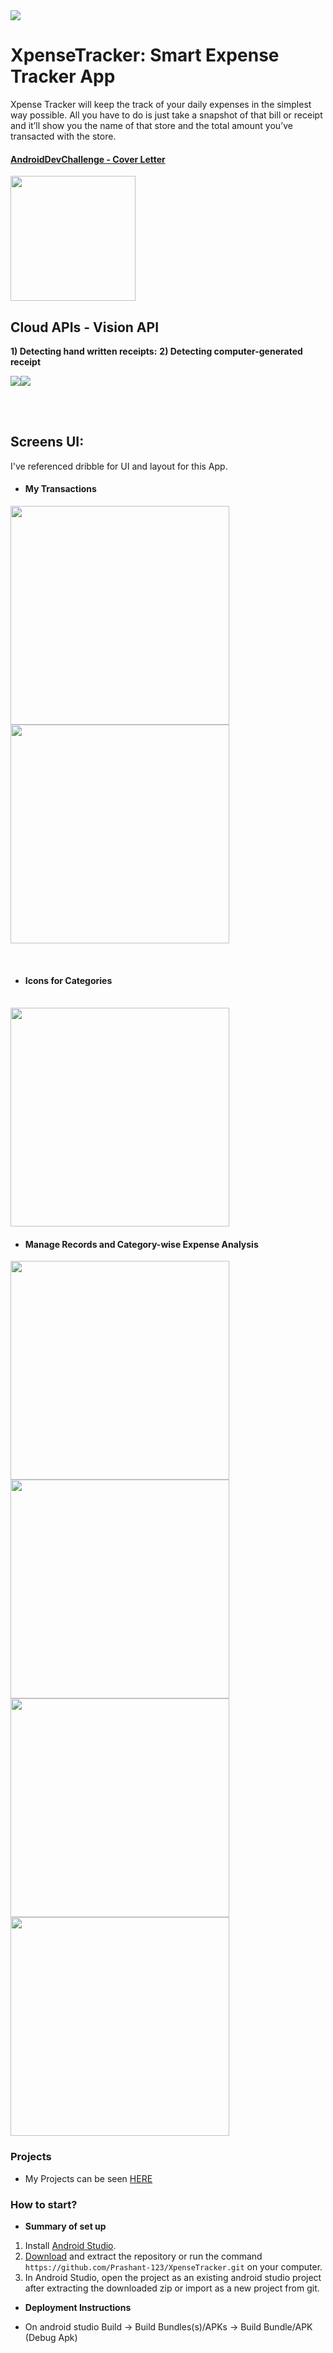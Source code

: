
<img src="https://raw.githubusercontent.com/Prashant-123/XpenseTracker/master/assets/icon.png">

# XpenseTracker: Smart Expense Tracker App
Xpense Tracker will keep the track of your daily expenses in the simplest way possible. All you have to   do is just take a snapshot of that bill or receipt and it’ll show you the name of that store and the total amount you’ve transacted with the store.

#### [AndroidDevChallenge - Cover Letter](https://docs.google.com/document/d/1FgvNBxSf2l6w2KPod8REvPa_vSA8OP9nIV5O8kZ_2UQ/edit?usp=sharing "AndroidDevChallenge - Cover Letter")

<img src="https://raw.githubusercontent.com/Prashant-123/XpenseTracker/master/assets/splash.jpg" width=200>

## Cloud APIs - Vision API
**1) Detecting hand written receipts:**   **2) Detecting computer-generated receipt**

<img src="https://raw.githubusercontent.com/Prashant-123/XpenseTracker/master/assets/computer-generated-receipt.png"><img src="https://raw.githubusercontent.com/Prashant-123/XpenseTracker/master/assets/vision-api-demo.png">

<br><br>

## Screens UI:
I've referenced dribble for UI and layout for this App.

- #### My Transactions

<img src="https://raw.githubusercontent.com/Prashant-123/XpenseTracker/master/assets/1.png" height=350> <img src="https://raw.githubusercontent.com/Prashant-123/XpenseTracker/master/assets/2.png" height=350> 


<br>

- #### Icons for Categories
<br>
<img src="https://raw.githubusercontent.com/Prashant-123/XpenseTracker/master/assets/3.png" height=350>

- #### Manage Records and Category-wise Expense Analysis

<img src="https://raw.githubusercontent.com/Prashant-123/XpenseTracker/master/assets/4.png" height=350> <img src="https://raw.githubusercontent.com/Prashant-123/XpenseTracker/master/assets/5.png" height=350><img src="https://raw.githubusercontent.com/Prashant-123/XpenseTracker/master/assets/6.png" height=350> <img src="https://raw.githubusercontent.com/Prashant-123/XpenseTracker/master/assets/7.png" height=350>

### Projects
- My Projects can be seen [HERE](https://docs.google.com/document/d/1Qu5gKhzbQwSis2dWO-hvZXFsKwb6fp3J7pgOZ9IyES0/edit?usp=sharing)


### How to start?
* **Summary of set up**
1. Install [Android Studio](https://developer.android.com/studio). 
2. [Download](https://github.com/Prashant-123/XpenseTracker/archive/master.zip) and extract the repository or run the command `https://github.com/Prashant-123/XpenseTracker.git` on your computer.
3. In Android Studio, open the project as an existing android studio project after extracting the downloaded zip or import as a new project from git.

* **Deployment Instructions**
- On android studio Build -> Build Bundles(s)/APKs -> Build Bundle/APK (Debug Apk)
